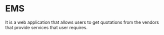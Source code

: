 # EMS
It is a web application that allows users to get quotations from the vendors that provide services that user requires.
